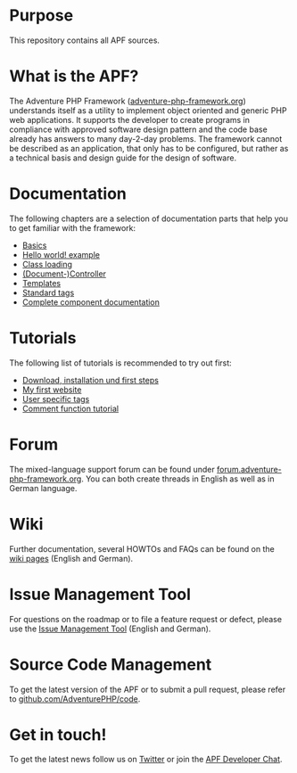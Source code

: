 Purpose
=======

This repository contains all APF sources.


What is the APF?
===============

The Adventure PHP Framework
(<a href="http://adventure-php-framework.org/en" title="adventure-php-framework.org" target="_blank">adventure-php-framework.org</a>)
understands itself as a utility to implement object oriented and generic PHP web applications. It supports the
developer to create programs in compliance with approved software design pattern and the code base already has answers
to many day-2-day problems. The framework cannot be described as an application, that only has to be configured, but
rather as a technical basis and design guide for the design of software.

Documentation
=============

The following chapters are a selection of documentation parts that help you to get familiar with the framework:
  
* <a href="http://adventure-php-framework.org/Page/013-Basics" target="_blank">Basics</a>
* <a href="http://adventure-php-framework.org/Page/014-Hello-world" target="_blank">Hello world! example</a>
* <a href="http://adventure-php-framework.org/Page/154-Class-loading" target="_blank">Class loading</a>
* <a href="http://adventure-php-framework.org/Page/006-Controller" target="_blank">(Document-)Controller</a>
* <a href="http://adventure-php-framework.org/Page/047-Templates" target="_blank">Templates</a>
* <a href="http://adventure-php-framework.org/Page/046-Standard-taglibs" target="_blank">Standard tags</a>
* <a href="http://adventure-php-framework.org/Page/119-Components-documentation" target="_blank">Complete component documentation</a>


Tutorials
=========

The following list of tutorials is recommended to try out first:

* <a href="http://adventure-php-framework.org/Page/111-Download-installation-and-first-steps" target="_blank">Download, installation und first steps</a>
* <a href="http://adventure-php-framework.org/Page/048-My-first-website" target="_blank">My first website</a>
* <a href="http://adventure-php-framework.org/Page/045-User-specific-taglibs" target="_blank">User specific tags</a>
* <a href="http://adventure-php-framework.org/Page/032-Comment-function-tutorial" target="_blank" title="Comment function tutorial">Comment function tutorial</a>


Forum
=====

The mixed-language support forum can be found under <a href="http://forum.adventure-php-framework.org" target="_blank">forum.adventure-php-framework.org</a>.
You can both create threads in English as well as in German language.


Wiki
====

Further documentation, several HOWTOs and FAQs can be found on the
<a href="http://wiki.adventure-php-framework.org/de/" title="APF wiki (German)">wiki pages</a> (English and German).


Issue Management Tool
=====================

For questions on the roadmap or to file a feature request or defect, please use the
<a href="http://tracker.adventure-php-framework.org" target="_blank">Issue Management Tool</a> (English and German).


Source Code Management
======================

To get the latest version of the APF or to submit a pull request, please refer to
<a href="https://github.com/AdventurePHP/code" title="AdventurePHP/code" target="_blank">github.com/AdventurePHP/code</a>.


Get in touch!
=============

To get the latest news follow us on <a href="http://twitter.com/AdventurePHP" target="_blank">Twitter</a> or join
the <a href="http://forum.adventure-php-framework.org/viewtopic.php?f=7&t=1324" target="_blank">APF Developer Chat</a>.
